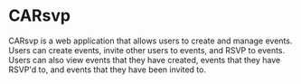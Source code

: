 # CARsvp

CARsvp is a web application that allows users to create and manage events. Users can create events, invite other users to events, and RSVP to events. Users can also view events that they have created, events that they have RSVP'd to, and events that they have been invited to.
